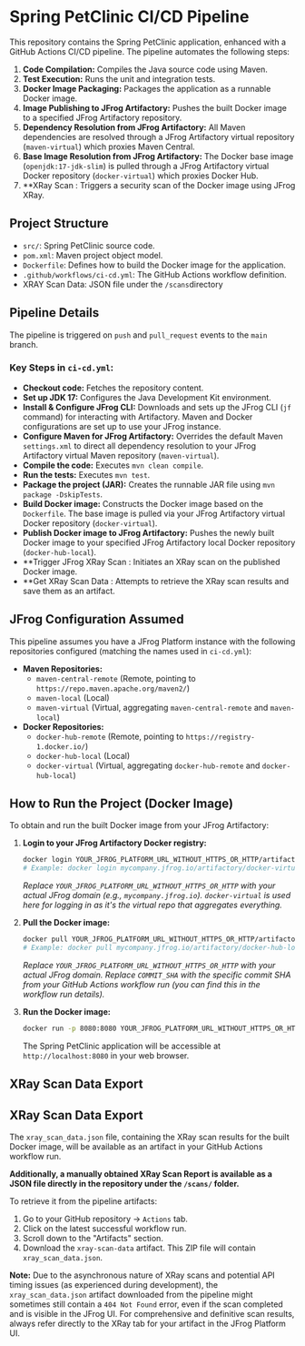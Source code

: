 # Spring PetClinic CI/CD Pipeline

This repository contains the Spring PetClinic application, enhanced with a GitHub Actions CI/CD pipeline. The pipeline automates the following steps:

1.  **Code Compilation:** Compiles the Java source code using Maven.
2.  **Test Execution:** Runs the unit and integration tests.
3.  **Docker Image Packaging:** Packages the application as a runnable Docker image.
4.  **Image Publishing to JFrog Artifactory:** Pushes the built Docker image to a specified JFrog Artifactory repository.
5.  **Dependency Resolution from JFrog Artifactory:** All Maven dependencies are resolved through a JFrog Artifactory virtual repository (`maven-virtual`) which proxies Maven Central.
6.  **Base Image Resolution from JFrog Artifactory:** The Docker base image (`openjdk:17-jdk-slim`) is pulled through a JFrog Artifactory virtual Docker repository (`docker-virtual`) which proxies Docker Hub.
7.  **XRay Scan : Triggers a security scan of the Docker image using JFrog XRay.

## **Project Structure**

* `src/`: Spring PetClinic source code.
* `pom.xml`: Maven project object model.
* `Dockerfile`: Defines how to build the Docker image for the application.
* `.github/workflows/ci-cd.yml`: The GitHub Actions workflow definition.
* XRAY Scan Data: JSON file under the `/scans`directory

## **Pipeline Details**

The pipeline is triggered on `push` and `pull_request` events to the `main` branch.

### **Key Steps in `ci-cd.yml`:**

* **Checkout code:** Fetches the repository content.
* **Set up JDK 17:** Configures the Java Development Kit environment.
* **Install & Configure JFrog CLI:** Downloads and sets up the JFrog CLI (`jf` command) for interacting with Artifactory. Maven and Docker configurations are set up to use your JFrog instance.
* **Configure Maven for JFrog Artifactory:** Overrides the default Maven `settings.xml` to direct all dependency resolution to your JFrog Artifactory virtual Maven repository (`maven-virtual`).
* **Compile the code:** Executes `mvn clean compile`.
* **Run the tests:** Executes `mvn test`.
* **Package the project (JAR):** Creates the runnable JAR file using `mvn package -DskipTests`.
* **Build Docker image:** Constructs the Docker image based on the `Dockerfile`. The base image is pulled via your JFrog Artifactory virtual Docker repository (`docker-virtual`).
* **Publish Docker image to JFrog Artifactory:** Pushes the newly built Docker image to your specified JFrog Artifactory local Docker repository (`docker-hub-local`).
* **Trigger JFrog XRay Scan : Initiates an XRay scan on the published Docker image.
* **Get XRay Scan Data : Attempts to retrieve the XRay scan results and save them as an artifact.

## **JFrog Configuration Assumed**

This pipeline assumes you have a JFrog Platform instance with the following repositories configured (matching the names used in `ci-cd.yml`):

* **Maven Repositories:**
    * `maven-central-remote` (Remote, pointing to `https://repo.maven.apache.org/maven2/`)
    * `maven-local` (Local)
    * `maven-virtual` (Virtual, aggregating `maven-central-remote` and `maven-local`)
* **Docker Repositories:**
    * `docker-hub-remote` (Remote, pointing to `https://registry-1.docker.io/`)
    * `docker-hub-local` (Local)
    * `docker-virtual` (Virtual, aggregating `docker-hub-remote` and `docker-hub-local`)

## **How to Run the Project (Docker Image)**

To obtain and run the built Docker image from your JFrog Artifactory:

1.  **Login to your JFrog Artifactory Docker registry:**
    ```bash
    docker login YOUR_JFROG_PLATFORM_URL_WITHOUT_HTTPS_OR_HTTP/artifactory/docker-virtual -u YOUR_JFROG_USERNAME -p YOUR_JFROG_ACCESS_TOKEN
    # Example: docker login mycompany.jfrog.io/artifactory/docker-virtual -u your_user -p <your_access_token>
    ```
    *Replace `YOUR_JFROG_PLATFORM_URL_WITHOUT_HTTPS_OR_HTTP` with your actual JFrog domain (e.g., `mycompany.jfrog.io`). `docker-virtual` is used here for logging in as it's the virtual repo that aggregates everything.*

2.  **Pull the Docker image:**
    ```bash
    docker pull YOUR_JFROG_PLATFORM_URL_WITHOUT_HTTPS_OR_HTTP/artifactory/docker-hub-local/spring-petclinic:COMMIT_SHA
    # Example: docker pull mycompany.jfrog.io/artifactory/docker-hub-local/spring-petclinic:a1b2c3d4e5f67890abcdef1234567890
    ```
    *Replace `YOUR_JFROG_PLATFORM_URL_WITHOUT_HTTPS_OR_HTTP` with your actual JFrog domain. Replace `COMMIT_SHA` with the specific commit SHA from your GitHub Actions workflow run (you can find this in the workflow run details).*

3.  **Run the Docker image:**
    ```bash
    docker run -p 8080:8080 YOUR_JFROG_PLATFORM_URL_WITHOUT_HTTPS_OR_HTTP/artifactory/docker-hub-local/spring-petclinic:COMMIT_SHA
    ```

    The Spring PetClinic application will be accessible at `http://localhost:8080` in your web browser.

## **XRay Scan Data Export**

## XRay Scan Data Export

The `xray_scan_data.json` file, containing the XRay scan results for the built Docker image, will be available as an artifact in your GitHub Actions workflow run.

**Additionally, a manually obtained XRay Scan Report is available as a JSON file directly in the repository under the `/scans/` folder.**

To retrieve it from the pipeline artifacts:
1.  Go to your GitHub repository -> `Actions` tab.
2.  Click on the latest successful workflow run.
3.  Scroll down to the "Artifacts" section.
4.  Download the `xray-scan-data` artifact. This ZIP file will contain `xray_scan_data.json`.

**Note:** Due to the asynchronous nature of XRay scans and potential API timing issues (as experienced during development), the `xray_scan_data.json` artifact downloaded from the pipeline might sometimes still contain a `404 Not Found` error, even if the scan completed and is visible in the JFrog UI. For comprehensive and definitive scan results, always refer directly to the XRay tab for your artifact in the JFrog Platform UI.
